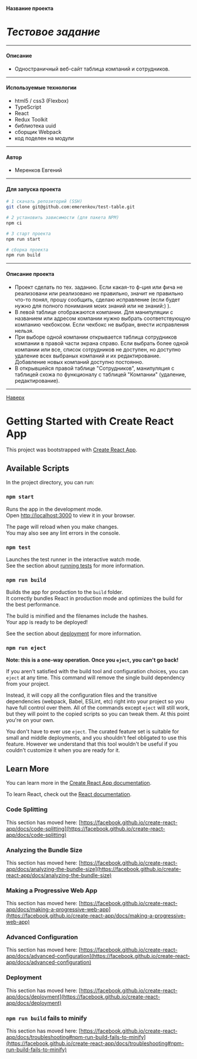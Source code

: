 #### Название проекта

# ___Тестовое задание___

---

#### Описание

- Одностраничный веб-сайт таблица компаний и сотрудников.

___

#### Используемые технологии

- html5 / css3 (Flexbox)
- TypeScript
- React
- Redux Toolkit
- библиотека uuid
- сборщик Webpack
- код поделен на модули

---

#### Автор

- Меренков Евгений

---

#### Для запуска проекта

```bash
# 1 скачать репозиторий (SSH)
git clone git@github.com:emerenkov/test-table.git

# 2 установить зависимости (для пакета NPM)
npm ci

# 3 старт проекта
npm run start

# сборка проекта
npm run build
```

---

#### Описание проекта

- Проект сделать по тех. заданию. Если какая-то ф-ция или фича не
реализовани или реализовано не правильно, значит не правильно
что-то понял, прошу сообщить, сделаю исправление (если будет нужно
для полного понимания моих знаний или не знаний:) ).
- В левой таблице отображаются компании. Для манипуляции с названием
или адресом компании нужно выбрать соответствующую компанию чекбоксом.
Если чекбокс не выбран, внести исправления нельзя.
- При выборе одной компании открывается таблица сотрудников компании
в правой части экрана справо. Если выбрать более одной компании или все,
список сотрудников не доступен, но доступно удаление всех выбраных компаний
и их редактирование. Добавление новых компаний доступно постоянно.
- В открывшейся правой таблице "Сотрудников", манипуляция с таблицей схожа
по функционалу с таблицей "Компании" (удаление, редактирование).

---

[Наверх](#top)





# Getting Started with Create React App

This project was bootstrapped with [Create React App](https://github.com/facebook/create-react-app).

## Available Scripts

In the project directory, you can run:

### `npm start`

Runs the app in the development mode.\
Open [http://localhost:3000](http://localhost:3000) to view it in your browser.

The page will reload when you make changes.\
You may also see any lint errors in the console.

### `npm test`

Launches the test runner in the interactive watch mode.\
See the section about [running tests](https://facebook.github.io/create-react-app/docs/running-tests) for more information.

### `npm run build`

Builds the app for production to the `build` folder.\
It correctly bundles React in production mode and optimizes the build for the best performance.

The build is minified and the filenames include the hashes.\
Your app is ready to be deployed!

See the section about [deployment](https://facebook.github.io/create-react-app/docs/deployment) for more information.

### `npm run eject`

**Note: this is a one-way operation. Once you `eject`, you can't go back!**

If you aren't satisfied with the build tool and configuration choices, you can `eject` at any time. This command will remove the single build dependency from your project.

Instead, it will copy all the configuration files and the transitive dependencies (webpack, Babel, ESLint, etc) right into your project so you have full control over them. All of the commands except `eject` will still work, but they will point to the copied scripts so you can tweak them. At this point you're on your own.

You don't have to ever use `eject`. The curated feature set is suitable for small and middle deployments, and you shouldn't feel obligated to use this feature. However we understand that this tool wouldn't be useful if you couldn't customize it when you are ready for it.

## Learn More

You can learn more in the [Create React App documentation](https://facebook.github.io/create-react-app/docs/getting-started).

To learn React, check out the [React documentation](https://reactjs.org/).

### Code Splitting

This section has moved here: [https://facebook.github.io/create-react-app/docs/code-splitting](https://facebook.github.io/create-react-app/docs/code-splitting)

### Analyzing the Bundle Size

This section has moved here: [https://facebook.github.io/create-react-app/docs/analyzing-the-bundle-size](https://facebook.github.io/create-react-app/docs/analyzing-the-bundle-size)

### Making a Progressive Web App

This section has moved here: [https://facebook.github.io/create-react-app/docs/making-a-progressive-web-app](https://facebook.github.io/create-react-app/docs/making-a-progressive-web-app)

### Advanced Configuration

This section has moved here: [https://facebook.github.io/create-react-app/docs/advanced-configuration](https://facebook.github.io/create-react-app/docs/advanced-configuration)

### Deployment

This section has moved here: [https://facebook.github.io/create-react-app/docs/deployment](https://facebook.github.io/create-react-app/docs/deployment)

### `npm run build` fails to minify

This section has moved here: [https://facebook.github.io/create-react-app/docs/troubleshooting#npm-run-build-fails-to-minify](https://facebook.github.io/create-react-app/docs/troubleshooting#npm-run-build-fails-to-minify)

